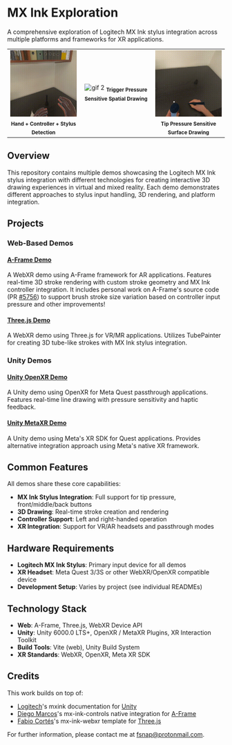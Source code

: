 # MX Ink Exploration
A comprehensive exploration of Logitech MX Ink stylus integration across multiple platforms and frameworks for XR applications.

<table width="100%">
  <tr>
    <td width="33.33%" align="center">
      <img src="Recordings/controller_detection.gif" alt="gif 1" width="100%">
      <sub><b>Hand + Controller + Stylus Detection</b></sub>
    </td>
    <td width="33.33%" align="center">
      <img src="Recordings/space_drawing.gif" alt="gif 2" width="100%">
      <sub><b>Trigger Pressure Sensitive Spatial Drawing</b></sub>
    </td>
    <td width="33.33%" align="center">
      <img src="Recordings/surface_drawing.gif" alt="gif 3" width="100%">
      <sub><b>Tip Pressure Sensitive Surface Drawing</b></sub>
    </td>
  </tr>
</table>


## Overview

This repository contains multiple demos showcasing the Logitech MX Ink stylus integration with different technologies for creating interactive 3D drawing experiences in virtual and mixed reality. Each demo demonstrates different approaches to stylus input handling, 3D rendering, and platform integration.

## Projects

### Web-Based Demos

#### [A-Frame Demo](Web/Aframe/)
A WebXR demo using A-Frame framework for AR applications. Features real-time 3D stroke rendering with custom stroke geometry and MX Ink controller integration.
It includes personal work on A-Frame's source code (PR [#5756](https://github.com/aframevr/aframe/pull/5756)) to support brush stroke size variation based on controller input pressure and other improvements!

#### [Three.js Demo](Web/Threejs/)
A WebXR demo using Three.js for VR/MR applications. Utilizes TubePainter for creating 3D tube-like strokes with MX Ink stylus integration.

### Unity Demos

#### [Unity OpenXR Demo](Unity/OpenXR/MXInkExploration_OpenXR/)
A Unity demo using OpenXR for Meta Quest passthrough applications. Features real-time line drawing with pressure sensitivity and haptic feedback.

#### [Unity MetaXR Demo](Unity/MetaXR/MXInkExploration_MetaXR/)
A Unity demo using Meta's XR SDK for Quest applications. Provides alternative integration approach using Meta's native XR framework.

## Common Features

All demos share these core capabilities:
- **MX Ink Stylus Integration**: Full support for tip pressure, front/middle/back buttons
- **3D Drawing**: Real-time stroke creation and rendering
- **Controller Support**: Left and right-handed operation
- **XR Integration**: Support for VR/AR headsets and passthrough modes

## Hardware Requirements

- **Logitech MX Ink Stylus**: Primary input device for all demos
- **XR Headset**: Meta Quest 3/3S or other WebXR/OpenXR compatible device
- **Development Setup**: Varies by project (see individual READMEs)

## Technology Stack

- **Web**: A-Frame, Three.js, WebXR Device API
- **Unity**: Unity 6000.0 LTS+, OpenXR / MetaXR Plugins, XR Interaction Toolkit
- **Build Tools**: Vite (web), Unity Build System
- **XR Standards**: WebXR, OpenXR, Meta XR SDK

## Credits

This work builds on top of:
- [Logitech](https://logitech.github.io/mxink/UnityIntegration.html)'s mxink documentation for [Unity](https://unity.com/)
- [Diego Marcos](https://github.com/dmarcos)'s mx-ink-controls native integration for [A-Frame](https://github.com/aframevr/aframe)
- [Fabio Cortés](https://github.com/fcor)'s mx-ink-webxr template for [Three.js](https://threejs.org/)

For further information, please contact me at fsnap@protonmail.com.
